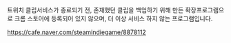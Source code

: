 트위치 클립서비스가 종료되기 전, 존재했던 클립을 백업하기 위해 만든 확장프로그램으로
크롬 스토어에 등록되어 있지 않으며, 더 이상 서비스 하지 않는 프로그램입니다.

https://cafe.naver.com/steamindiegame/8878112
